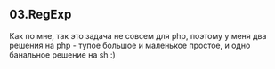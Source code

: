 ## 03.RegExp

Как по мне, так это задача не совсем для php, поэтому у меня два решения на php - тупое большое и маленькое простое, и одно банальное решение на sh :)
